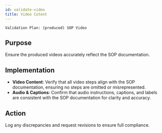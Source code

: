 ```yaml
---
id: validate-video
title: Video Cotent
--- 
```


```
Validation Plan: (produced) SOP Video
```
## Purpose

Ensure the produced videos accurately reflect the SOP documentation.

## Implementation

- **Video Content**: Verify that all video steps align with the SOP documentation, ensuring no steps are omitted or misrepresented.
- **Audio & Captions**: Confirm that audio instructions, captions, and labels are consistent with the SOP documentation for clarity and accuracy.

## Action
Log any discrepancies and request revisions to ensure full compliance.

